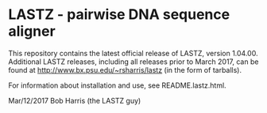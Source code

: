 LASTZ - pairwise DNA sequence aligner
=========

This repository contains the latest official release of LASTZ, version 1.04.00.
Additional LASTZ releases, including all releases prior to March 2017, can be
found at http://www.bx.psu.edu/~rsharris/lastz (in the form of tarballs).

For information about installation and use, see README.lastz.html.

Mar/12/2017 Bob Harris (the LASTZ guy)

